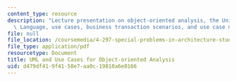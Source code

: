 ```yaml
---
content_type: resource
description: "Lecture presentation on object-oriented analysis, the Unified Modeling\
  \ Language, use cases, business transaction scenarios, and use case models.\r\n"
file: null
file_location: /coursemedia/4-297-special-problems-in-architecture-studies-fall-2000/d479df419f4158e7aa0c19810a6e0166_UML1.pdf
file_type: application/pdf
resourcetype: Document
title: UML and Use Cases for Object-oriented Analysis
uid: d479df41-9f41-58e7-aa0c-19810a6e0166
---
```

